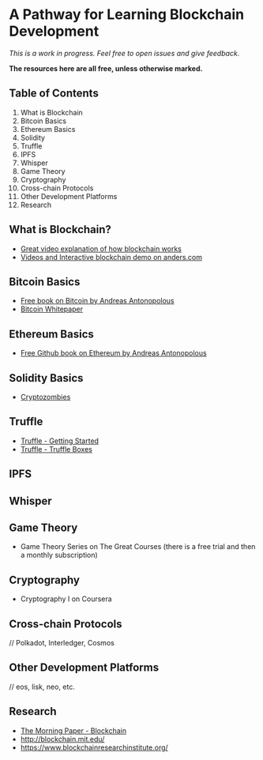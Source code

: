 # A Pathway for Learning Blockchain Development

*This is a work in progress. Feel free to open issues and give feedback.*

**The resources here are all free, unless otherwise marked.**

## Table of Contents

1. What is Blockchain
1. Bitcoin Basics
1. Ethereum Basics
1. Solidity
1. Truffle
1. IPFS
1. Whisper
1. Game Theory
1. Cryptography
1. Cross-chain Protocols
1. Other Development Platforms
1. Research

## What is Blockchain?

* [Great video explanation of how blockchain works](https://www.youtube.com/watch?v=bBC-nXj3Ng4)
* [Videos and Interactive blockchain demo on anders.com](https://anders.com/blockchain/)

## Bitcoin Basics

* [Free book on Bitcoin by Andreas Antonopolous](https://github.com/bitcoinbook/bitcoinbook)
* [Bitcoin Whitepaper](https://bitcoin.org/bitcoin.pdf)

## Ethereum Basics

* [Free Github book on Ethereum by Andreas Antonopolous](https://github.com/ethereumbook/ethereumbook)

## Solidity Basics

* [Cryptozombies](https://cryptozombies.io/)

## Truffle

* [Truffle - Getting Started](https://www.truffleframework.com/docs/truffle/overview)
* [Truffle - Truffle Boxes](https://www.truffleframework.com/tutorials)

## IPFS

## Whisper

## Game Theory

* Game Theory Series on The Great Courses (there is a free trial and then a monthly subscription)

## Cryptography

* Cryptography I on Coursera

## Cross-chain Protocols

// Polkadot, Interledger, Cosmos

## Other Development Platforms

// eos, lisk, neo, etc.

## Research

* [The Morning Paper - Blockchain](https://blog.acolyer.org/?s=blockchain)
* http://blockchain.mit.edu/
* https://www.blockchainresearchinstitute.org/
